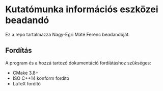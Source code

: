 # Kutatómunka információs eszközei beadandó

Ez a repo tartalmazza Nagy-Egri Máté Ferenc beadandóját.

## Fordítás

A program és a hozzá tartozó dokumentáció fordíátáshoz szükséges:

- CMake 3.8+
- ISO C++14 konform fordító
- LaTeX fordító